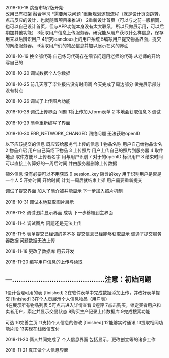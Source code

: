 2018-10-18
跳蚤市场2版开始  
改用已有框架 融合学习
*需要解决问题
  1重新规划逻辑流程（就是设计页面跳转，点击反应的设计，也就随着项目来推进）
  2重新设计首页（可以与之前一版相同，也可以自己设计首页，但与APP功能本身没有太大联系，所以只做展示用，可以后期加其他功能）
  3获取用户信息上传服务器，研究能从用户获取什么样信息，保存用来以后辨识用户
  4研究leanclous上的用户系统
  5编写用户提交物品界面，提交的网络服务器。
  6读取用户们的物品信息并加以展示在买的界面

  2018-10-19
  换全部代码 自己练习代码存在细节问题用老师的代码 从老师的开始写自己的

  2018-10-20
  调试数据个人你数据

  2018-10-25
  前几天写了毕业报告没有时间调
  今天完成了周边部分 做完展示部分 没有特点


2018-10-26
调试了上传图片功能

2018-10-28
调试上传界面
问题 1将上传加入form表单
     2 本地会获取信息
     3 调试

2018-10-29
简单重新编写了界面

2018-10-30
ERR_NETWORK_CHANGED 网络问题 无法获取openID

以下应该提交的信息  既应该给服务气上传的信息
  1 物品名称     用户自己给物品命名
  2 物品介绍     用户自己简绍下物品
  3 上传照片     用户上传自己的照片到服务器
  4 取件地点     取件方便
  6 上传者名字   用与用户识别
  7 对于的openID 标识用户
  8 结束时间     可以直接上传算好的一周后时间 并由服务器删除上传数据

额外信息 没有必要可以不用获取 
  9 session_key  隐含的key 用于识别用户是否是一个人
  5 开始时间     开始时间 计划一周后就结束上架 用户需要重新提交 

调试了提交界面 加入了简介被并能显示 下一步加入照片机制

2018-10-31
调试本地获取图片展示

2018-11-2 
调试图片显示界面 成功
下一步移植到主界面

2018-11-4
调试图片 问题还是无法上传

2018-11-5
表单提交已经调的差不多 提交信息已经能够获取显示 调通了提交服务器数据
问题数据无法上传

2018-11-18
更改了数据库 用云开发

2018-11-20
编写用户信息的上传与读取

—……………………………………注意：初始问题  
-----------------------------------------------------------------------------------------------
1设计合理可用的表                           [finished]
2在软件表单中完成数据添加上传，并改好表单提交  [finished]
3在个人页展示个人信息物品（用户表）           
4在展示所有物品列表
5可点击进入详情查看
6短评
7点击购买，锁定买者用户和卖者用户，索定并显示交易状态
8购买生产记录上传数据库
9完成搜索功能

可选
10完善主页
11支持个人信息的修改 [finished]
12能够实时通讯
13提取相同功能片段
13实现在线微信支付


2018-11-20
俩人共同完成了 个人信息界面 包括显示，更改创立等的诸多工作

2018-11-21
真正做个人信息界面 